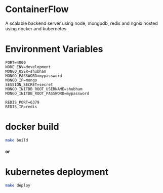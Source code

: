 # ContainerFlow
A scalable backend server using node, mongodb, redis and ngnix hosted using docker and kubernetes

# Environment Variables

```ENV
PORT=4000
NODE_ENV=development
MONGO_USER=shubham
MONGO_PASSWORD=mypassword
MONGO_IP=mongo
SESSION_SECRET=secret
MONGO_INITDB_ROOT_USERNAME=shubham
MONGO_INITDB_ROOT_PASSWORD=mypassword

REDIS_PORT=6379
REDIS_IP=redis
```

# docker build
```bash
make build
```

#### or

# kubernetes deployment
```bash
make deploy
```


